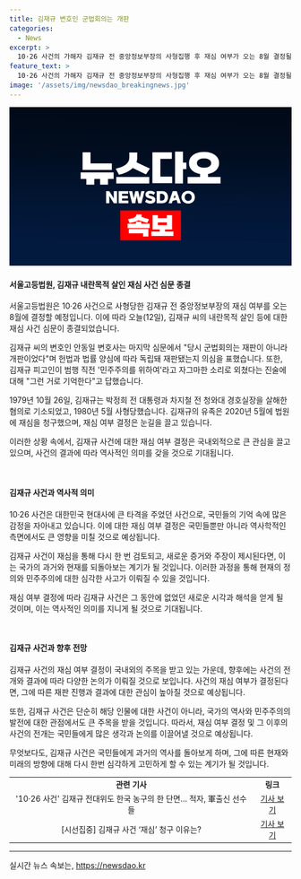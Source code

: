 ```yaml
---
title: 김재규 변호인 군법회의는 개판
categories:
  - News
excerpt: >
  10·26 사건의 가해자 김재규 전 중앙정보부장의 사형집행 후 재심 여부가 오는 8월 결정될 예정입니다. 김재규의 변호인은 군법회의가 개판이었다며 의심을 표명하고, 피고인이 범행 직전 민주주의를 위하여라고 외쳤다는 진술의 진실성을 역설했습니다. 1979년 박정희 대통령과 차지철 경호실장을 살해한 혐의로 기소된 김재규는 1980년 사형을 선고받았으며, 유족은 재심을 요청하고 있습니다. 다가오는 재심 결정에 주목해야 합니다. [카카오톡] YTN 검색해 채널 추가 [전화] 02-398-8585 [메일] social@ytn.co.kr
feature_text: >
  10·26 사건의 가해자 김재규 전 중앙정보부장의 사형집행 후 재심 여부가 오는 8월 결정될 예정입니다. 김재규의 변호인은 군법회의가 개판이었다며 의심을 표명하고, 피고인이 범행 직전 민주주의를 위하여라고 외쳤다는 진술의 진실성을 역설했습니다. 1979년 박정희 대통령과 차지철 경호실장을 살해한 혐의로 기소된 김재규는 1980년 사형을 선고받았으며, 유족은 재심을 요청하고 있습니다. 다가오는 재심 결정에 주목해야 합니다. [카카오톡] YTN 검색해 채널 추가 [전화] 02-398-8585 [메일] social@ytn.co.kr
image: '/assets/img/newsdao_breakingnews.jpg'
---
```


<p><img src="/assets/img/newsdao_breakingnews.jpg" alt="implanttips 속보" /></p>

<h4>서울고등법원, 김재규 내란목적 살인 재심 사건 심문 종결</h4>

<p>서울고등법원은 10·26 사건으로 사형당한 김재규 전 중앙정보부장의 재심 여부를 오는 8월에 결정할 예정입니다. 이에 따라 오늘(12일), 김재규 씨의 내란목적 살인 등에 대한 재심 사건 심문이 종결되었습니다. </p>

<p>김재규 씨의 변호인 안동일 변호사는 마지막 심문에서 "당시 군법회의는 재판이 아니라 개판이었다"며 헌법과 법률 양심에 따라 독립돼 재판됐는지 의심을 표했습니다. 또한, 김재규 피고인이 범행 직전 '민주주의를 위하여'라고 자그마한 소리로 외쳤다는 진술에 대해 "그런 거로 기억한다"고 답했습니다.</p>

<p>1979년 10월 26일, 김재규는 박정희 전 대통령과 차지철 전 청와대 경호실장을 살해한 혐의로 기소되었고, 1980년 5월 사형당했습니다. 김재규의 유족은 2020년 5월에 법원에 재심을 청구했으며, 재심 여부 결정은 눈길을 끌고 있습니다. </p>

<p>이러한 상황 속에서, 김재규 사건에 대한 재심 여부 결정은 국내외적으로 큰 관심을 끌고 있으며, 사건의 결과에 따라 역사적인 의미를 갖을 것으로 기대됩니다. </p>

<p data-ke-size="size16">&nbsp;</p>

<h4>김재규 사건과 역사적 의미</h4>

<p>10·26 사건은 대한민국 현대사에 큰 타격을 주었던 사건으로, 국민들의 기억 속에 많은 감정을 자아내고 있습니다. 이에 대한 재심 여부 결정은 국민들뿐만 아니라 역사학적인 측면에서도 큰 영향을 미칠 것으로 예상됩니다. </p>

<p>김재규 사건이 재심을 통해 다시 한 번 검토되고, 새로운 증거와 주장이 제시된다면, 이는 국가의 과거와 현재를 되돌아보는 계기가 될 것입니다. 이러한 과정을 통해 현재의 정의와 민주주의에 대한 심각한 사고가 이뤄질 수 있을 것입니다.</p>

<p>재심 여부 결정에 따라 김재규 사건은 그 동안에 없었던 새로운 시각과 해석을 얻게 될 것이며, 이는 역사적인 의미를 지니게 될 것으로 기대됩니다.</p>

<p data-ke-size="size16">&nbsp;</p>

<h4>김재규 사건과 향후 전망</h4>

<p>김재규 사건의 재심 여부 결정이 국내외의 주목을 받고 있는 가운데, 향후에는 사건의 전개와 결과에 따라 다양한 논의가 이뤄질 것으로 보입니다. 사건의 재심 여부가 결정된다면, 그에 따른 재판 진행과 결과에 대한 관심이 높아질 것으로 예상됩니다.</p>

<p>또한, 김재규 사건은 단순히 해당 인물에 대한 사건이 아니라, 국가의 역사와 민주주의의 발전에 대한 관점에서도 큰 주목을 받을 것입니다. 따라서, 재심 여부 결정 및 그 이후의 사건의 전개는 국민들에게 많은 생각과 논의를 이끌어낼 것으로 예상됩니다.</p>

<p>무엇보다도, 김재규 사건은 국민들에게 과거의 역사를 돌아보게 하며, 그에 따른 현재와 미래의 방향에 대해 다시 한번 심각하게 고민하게 할 수 있는 계기가 될 것입니다.</p>

<table>
  <tr>
    <td style="text-align: center; height: 17px;"><b>관련 기사</b></td>
    <td style="text-align: center; height: 17px;"><b>링크</b></td>
  </tr>
  <tr>
    <td style="text-align: center; height: 17px;">'10·26 사건' 김재규 전대위도 한국 농구의 한 단면… 적자, 軍출신 선수들</td>
    <td style="text-align: center; height: 17px;"><a href="https://www.ytn.co.kr/_ln/0101_202108121440382574">기사 보기</a></td>
  </tr>
  <tr>
    <td style="text-align: center; height: 17px;">[시선집중] 김재규 사건 ‘재심’ 청구 이유는?</td>
    <td style="text-align: center; height: 17px;"><a href="https://www.ytn.co.kr/_ln/0101_202108121310138656">기사 보기</a></td>
  </tr>
</table>

<p data-ke-size="size16"></p>

<hr>

<p data-ke-size="size16"></p>
실시간 뉴스 속보는, <a href="https://newsdao.kr" rel="dofollow">https://newsdao.kr</a>


